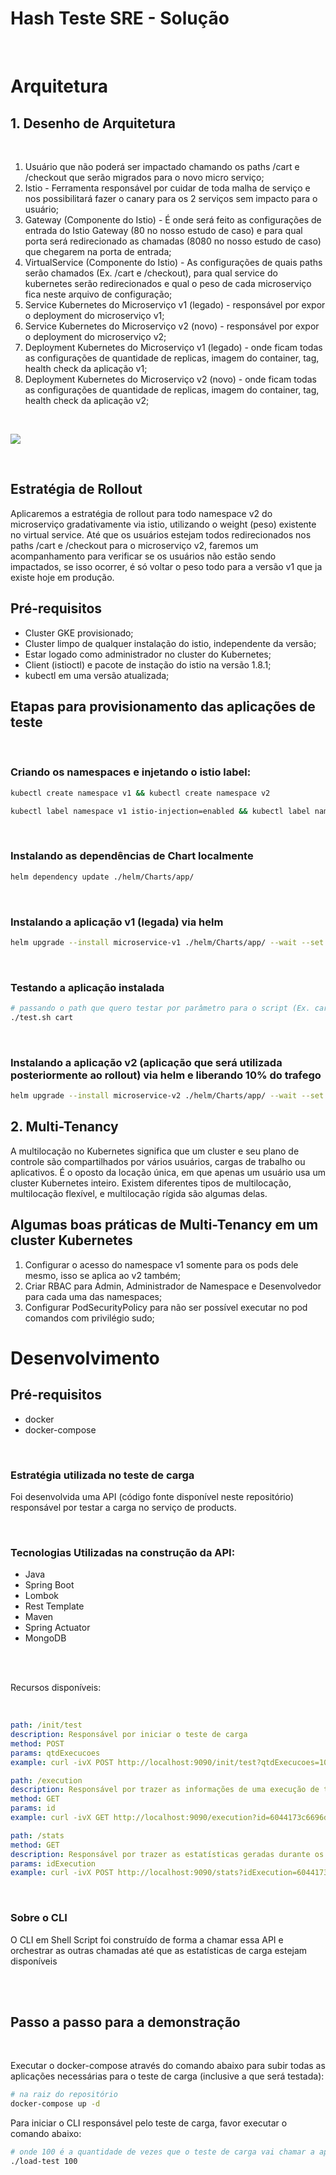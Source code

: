 # Hash Teste SRE - Solução

<br/>

# Arquitetura

## 1. Desenho de Arquitetura

<br/>

1. Usuário que não poderá ser impactado chamando os paths /cart e /checkout que serão migrados para o novo micro serviço;
2. Istio - Ferramenta responsável por cuidar de toda malha de serviço e nos possibilitará fazer o canary para os 2 serviços sem impacto para o usuário;
3. Gateway (Componente do Istio) - É onde será feito as configurações de entrada do Istio Gateway (80 no nosso estudo de caso) e para qual porta será redirecionado as chamadas (8080 no nosso estudo de caso) que chegarem na porta de entrada;
4. VirtualService (Componente do Istio) - As configurações de quais paths serão chamados (Ex. /cart e /checkout), para qual service do kubernetes serão redirecionados e qual o peso de cada microserviço fica neste arquivo de configuração;
5. Service Kubernetes do Microserviço v1 (legado) - responsável por expor o deployment do microserviço v1;
6. Service Kubernetes do Microserviço v2 (novo)   - responsável por expor o deployment do microserviço v2;
7. Deployment Kubernetes do Microserviço v1 (legado) - onde ficam todas as configurações de quantidade de replicas, imagem do container, tag, health check da aplicação v1;
8. Deployment Kubernetes do Microserviço v2 (novo) - onde ficam todas as configurações de quantidade de replicas, imagem do container, tag, health check da aplicação v2;

<br/>

![](HashSolucaoArquitetura.png)

<br/>

## Estratégia de Rollout

Aplicaremos a estratégia de rollout para todo namespace v2 do microserviço gradativamente via istio, utilizando o weight (peso) existente no virtual service. Até que os usuários estejam todos redirecionados nos paths /cart e /checkout para o microserviço v2, faremos um acompanhamento para verificar se os usuários não estão sendo impactados, se isso ocorrer, é só voltar o peso todo para a versão v1 que ja existe hoje em produção.

## Pré-requisitos
- Cluster GKE provisionado;
- Cluster limpo de qualquer instalação do istio, independente da versão;
- Estar logado como administrador no cluster do Kubernetes;
- Client (istioctl) e pacote de instação do istio na versão 1.8.1;
- kubectl em uma versão atualizada;

## Etapas para provisionamento das aplicações de teste
<br/>

### Criando os namespaces e injetando o istio label:
```bash
kubectl create namespace v1 && kubectl create namespace v2

kubectl label namespace v1 istio-injection=enabled && kubectl label namespace v2 istio-injection=enabled
```

<br/>

### Instalando as dependências de Chart localmente
```bash
helm dependency update ./helm/Charts/app/
```
<br/>

### Instalando a aplicação v1 (legada) via helm
```bash
helm upgrade --install microservice-v1 ./helm/Charts/app/ --wait --set image=lucasnp1990/microservice-hash --set version=v1-0.0.1 --namespace v1 --create-namespace --wait --debug
```

<br/>

### Testando a aplicação instalada
```bash
# passando o path que quero testar por parâmetro para o script (Ex. cart ou checkout)
./test.sh cart
```

<br/>

### Instalando a aplicação v2 (aplicação que será utilizada posteriormente ao rollout) via helm e liberando 10% do trafego
```bash
helm upgrade --install microservice-v2 ./helm/Charts/app/ --wait --set image=lucasnp1990/microservice-hash --set version=v2-0.0.1 --set istio.v1Weight=90 --set istio.v2Weight=10 --namespace v2 --create-namespace --wait --debug
```

## 2. Multi-Tenancy

A multilocação no Kubernetes significa que um cluster e seu plano de controle são compartilhados por vários usuários, cargas de trabalho ou aplicativos. É o oposto da locação única, em que apenas um usuário usa um cluster Kubernetes inteiro. Existem diferentes tipos de multilocação, multilocação flexível, e multilocação rígida são algumas delas.

## Algumas boas práticas de Multi-Tenancy em um cluster Kubernetes

1. Configurar o acesso do namespace v1 somente para os pods dele mesmo, isso se aplica ao v2 também;
2. Criar RBAC para Admin, Administrador de Namespace e Desenvolvedor para cada uma das namespaces;
3. Configurar PodSecurityPolicy para não ser possível executar no pod comandos com privilégio sudo;


# Desenvolvimento

## Pré-requisitos
- docker
- docker-compose

<br/>

### Estratégia utilizada no teste de carga
Foi desenvolvida uma API (código fonte disponível neste repositório) responsável por testar a carga no serviço de products.

<br/>

### Tecnologias Utilizadas na construção da API:
 - Java
 - Spring Boot
 - Lombok
 - Rest Template
 - Maven
 - Spring Actuator
 - MongoDB

<br/>
<br/>

Recursos disponíveis:

<br/>

``` yaml
path: /init/test
description: Responsável por iniciar o teste de carga
method: POST
params: qtdExecucoes
example: curl -ivX POST http://localhost:9090/init/test?qtdExecucoes=10
```

``` yaml
path: /execution
description: Responsável por trazer as informações de uma execução de teste de carga
method: GET
params: id
example: curl -ivX GET http://localhost:9090/execution?id=6044173c6696d24dfa3e7f6c
```

``` yaml
path: /stats
method: GET
description: Responsável por trazer as estatísticas geradas durante os testes
params: idExecution
example: curl -ivX POST http://localhost:9090/stats?idExecution=6044173c6696d24dfa3e7f6c
```

<br/>

### Sobre o CLI
O CLI em Shell Script foi construído de forma a chamar essa API e orchestrar as outras chamadas até que as estatísticas de carga estejam disponíveis

<br/>
<br/>

## Passo a passo para a demonstração
<br/>

Executar o docker-compose através do comando abaixo para subir todas as aplicações necessárias para o teste de carga (inclusive a que será testada):

``` bash
# na raiz do repositório
docker-compose up -d
```

Para iniciar o CLI responsável pelo teste de carga, favor executar o comando abaixo:

``` bash
# onde 100 é a quantidade de vezes que o teste de carga vai chamar a api de products
./load-test 100
```
